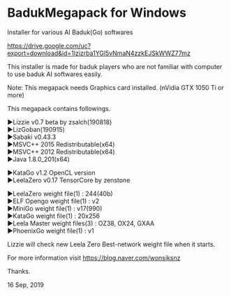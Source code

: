 # BadukMegapack for Windows
Installer for various AI Baduk(Go) softwares

https://drive.google.com/uc?export=download&id=1lzizrba1YGl5vNmaN4zzkEJSkWWZ77mz

This installer is made for baduk players who are not familiar with computer to use baduk AI softwares easily.

Note: This megapack needs Graphics card installed. (nVidia GTX 1050 Ti or more)

This megapack contains followings.

▶Lizzie v0.7 beta by zsalch(190818)<br>
▶LizGoban(190915)<br>
▶Sabaki v0.43.3<br>
▶MSVC++ 2015 Redistributable(x64)<br>
▶MSVC++ 2012 Redistributable(x64)<br>
▶Java 1.8.0_201(x64)<br>

▶KataGo v1.2 OpenCL version<br>
▶LeelaZero v0.17 TensorCore by zenstone<br>

▶LeelaZero weight file(1) : 244(40b)<br>
▶ELF Opengo weight file(1) : v2<br>
▶MiniGo weight file(1) : v17(990)<br>
▶KataGo weight file(1) : 20x256<br>
▶Leela Master weight files(3) : OZ38, OX24, GXAA<br>
▶PhoenixGo weight file(1) : v1<br>

Lizzie will check new Leela Zero Best-network weight file when it starts.

For more information visit https://blog.naver.com/wonsiksnz

Thanks.


16 Sep, 2019
